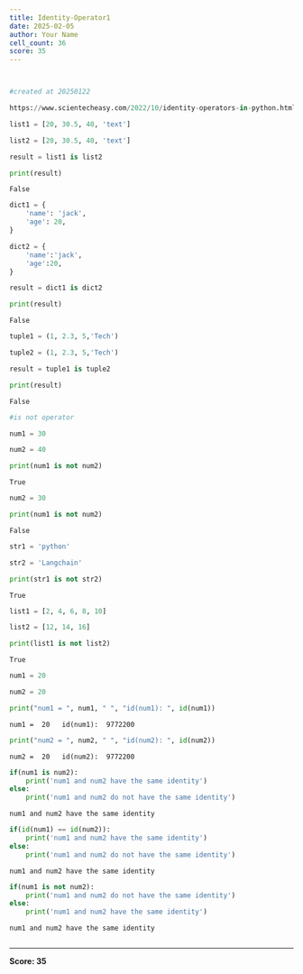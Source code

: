 ```yaml
---
title: Identity-Operator1
date: 2025-02-05
author: Your Name
cell_count: 36
score: 35
---
```


```python

```


```python

```


```python
#created at 20250122
```


```python
https://www.scientecheasy.com/2022/10/identity-operators-in-python.html/
```


```python
list1 = [20, 30.5, 40, 'text'] 
```


```python
list2 = [20, 30.5, 40, 'text']
```


```python
result = list1 is list2
```


```python
print(result)
```

    False



```python
dict1 = {
    'name': 'jack',
    'age': 20,
}
```


```python
dict2 = {
    'name':'jack',
    'age':20,
}

```


```python
result = dict1 is dict2
```


```python
print(result)
```

    False



```python
tuple1 = (1, 2.3, 5,'Tech')
```


```python
tuple2 = (1, 2.3, 5,'Tech')
```


```python
result = tuple1 is tuple2
```


```python
print(result)
```

    False



```python
#is not operator
```


```python
num1 = 30
```


```python
num2 = 40
```


```python
print(num1 is not num2)
```

    True



```python
num2 = 30
```


```python
print(num1 is not num2)
```

    False



```python
str1 = 'python'
```


```python
str2 = 'Langchain'
```


```python
print(str1 is not str2)
```

    True



```python
list1 = [2, 4, 6, 8, 10]
```


```python
list2 = [12, 14, 16]
```


```python
print(list1 is not list2)
```

    True



```python
num1 = 20
```


```python
num2 = 20
```


```python
print("num1 = ", num1, " ", "id(num1): ", id(num1))
```

    num1 =  20   id(num1):  9772200



```python
print("num2 = ", num2, " ", "id(num2): ", id(num2))
```

    num2 =  20   id(num2):  9772200



```python
if(num1 is num2):
    print('num1 and num2 have the same identity')
else:
    print('num1 and num2 do not have the same identity')
```

    num1 and num2 have the same identity



```python
if(id(num1) == id(num2)):
    print('num1 and num2 have the same identity')
else:
    print('num1 and num2 do not have the same identity')
```

    num1 and num2 have the same identity



```python
if(num1 is not num2):
    print('num1 and num2 do not have the same identity')
else:
    print('num1 and num2 have the same identity')

```

    num1 and num2 have the same identity



```python

```


---
**Score: 35**